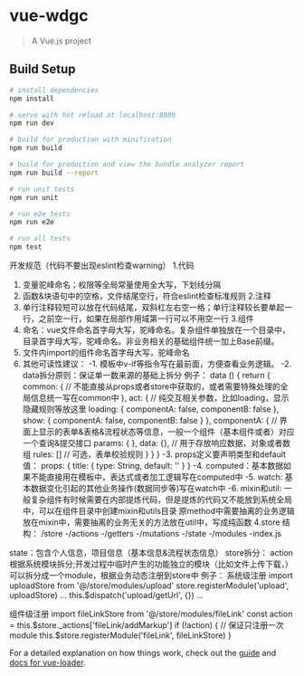 # vue-wdgc

> A Vue.js project

## Build Setup

``` bash
# install dependencies
npm install

# serve with hot reload at localhost:8080
npm run dev

# build for production with minification
npm run build

# build for production and view the bundle analyzer report
npm run build --report

# run unit tests
npm run unit

# run e2e tests
npm run e2e

# run all tests
npm test
```

开发规范（代码不要出现eslint检查warning）
1.代码
 1) 变量驼峰命名；权限等全局常量使用全大写，下划线分隔
 2) 函数&块语句中的空格，文件结尾空行，符合eslint检查标准规则
2.注释
 1) 单行注释较短可以放在代码结尾，双斜杠左右空一格；单行注释较长要单起一行，之前空一行，如果在局部作用域第一行可以不用空一行
3.组件
 1) 命名：vue文件命名首字母大写，驼峰命名。复杂组件单独放在一个目录中，目录首字母大写，驼峰命名。非业务相关的基础组件统一加上Base前缀。
 2) 文件内import的组件命名首字母大写，驼峰命名
 3) 其他可读性建议：
  -1. 模板中v-if等指令写在最前面，方便查看业务逻辑。
  -2. data拆分原则：保证单一数来源的基础上拆分
    例子：
      data () {
        return {
          common: {
            // 不能直接从props或者store中获取的，或者需要特殊处理的全局信息统一写在common中
          },
          act: {
            // 纯交互相关参数，比如loading，显示隐藏规则等放这里
            loading: {
              componentA: false,
              componentB: false
            },
            show: {
              componentA: false,
              componentB: false
            }
          },
          componentA: {
            // 界面上显示的表单&表格&流程状态等信息，一般一个组件（基本组件或者）对应一个查询&提交接口
            params: {
            },
            data: {}, // 用于存放响应数据，对象或者数组
            rules: [] // 可选，表单校验规则
          }
        }
      }
    -3. props定义要声明类型和default值：
      props: {
        title: {
          type: String,
          default: ''
        }
      }
    -4. computed：基本数据如果不能直接用在模板中，表达式或者加工逻辑写在computed中
    -5. watch: 基本数据变化引起的其他业务操作(数据同步等)写在watch中
    -6. mixin和util: 一般复杂组件有时候需要在内部提炼代码，但是提炼的代码又不能放到系统全局中，可以在组件目录中创建mixin和utils目录
      原method中需要抽离的业务逻辑放在mixin中，需要抽离的业务无关的方法放在util中，写成纯函数
4.store
  结构：
  /store
   -/actions
   -/getters
   -/mutations
   -/state
   -/modules
   -index.js

  state：包含个人信息，项目信息（基本信息&流程状态信息）
  store拆分：
   action根据系统模块拆分;开发过程中临时产生的功能独立的模块（比如文件上传下载，）可以拆分成一个module，根据业务动态注册到store中
   例子：
   系统级注册
   import uploadStore from '@/store/modules/upload'
   store.registerModule('upload', uploadStore)
   ...
   this.$dispatch('upload/getUrl', {})
   ...

   组件级注册
  import fileLinkStore from '@/store/modules/fileLink'
  const action = this.$store._actions['fileLink/addMarkup']
  if (!action) { // 保证只注册一次module
    this.$store.registerModule('fileLink', fileLinkStore)
  }
  

  
For a detailed explanation on how things work, check out the [guide](http://vuejs-templates.github.io/webpack/) and [docs for vue-loader](http://vuejs.github.io/vue-loader).
